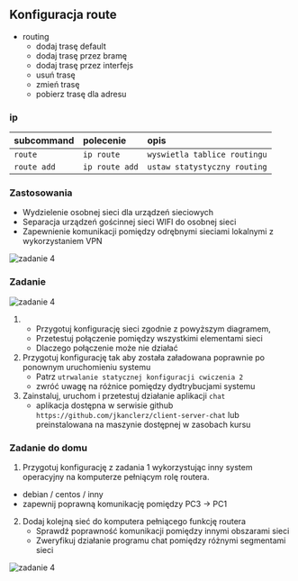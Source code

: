 ## Konfiguracja route


* routing
    * dodaj trasę default
    * dodaj trasę przez bramę
    * dodaj trasę przez interfejs
    * usuń trasę
    * zmień trasę
    * pobierz trasę dla adresu
     
### ip 
| subcommand    |  polecenie   | opis  |
| ------------- |:-------------| :---------------| 
|   ``route``    |   ``ip route``    | ``wyswietla tablice routingu`` |
|       ``route add``        |   ``ip route add`` | ``ustaw statystyczny routing`` |


### Zastosowania

* Wydzielenie osobnej sieci dla urządzeń sieciowych
* Separacja urządzeń gościnnej sieci WIFI do osobnej sieci
* Zapewnienie komunikacji pomiędzy odrębnymi sieciami lokalnymi z wykorzystaniem VPN

![zadanie 4](example-network.svg)

### Zadanie

![zadanie 4](cwiczenia4.svg)

1.
   * Przygotuj konfigurację sieci zgodnie z powyższym diagramem, 
   * Przetestuj połączenie pomiędzy wszystkimi elementami sieci
   * Dlaczego połączenie może nie działać
2. Przygotuj konfigurację tak aby została załadowana poprawnie po ponownym uruchomieniu systemu
   * Patrz ``utrwalanie statycznej konfiguracji cwiczenia 2``
   * zwróć uwagę na różnice pomiędzy dydtrybucjami systemu
3. Zainstaluj, uruchom i przetestuj działanie aplikacji ``chat``
   * aplikacja dostępna w serwisie github ``https://github.com/jkanclerz/client-server-chat`` lub preinstalowana na maszynie dostępnej w zasobach kursu

### Zadanie do domu

1. Przygotuj konfigurację z zadania 1 wykorzystując inny system operacyjny na komputerze pełniącym rolę routera.
  * debian / centos / inny
  * zapewnij poprawną komunikację pomiędzy PC3 -> PC1
  
2. Dodaj kolejną sieć do komputera pełniącego funkcję routera
   * Sprawdź poprawność komunikacji pomiędzy innymi obszarami sieci
   * Zweryfikuj działanie programu chat pomiędzy różnymi segmentami sieci

![zadanie 4](todo.svg)
